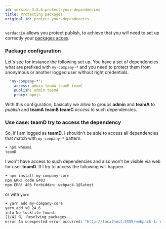 ```yaml
---
id: version-3.8.6-protect-your-dependencies
title: Protecting packages
original_id: protect-your-dependencies
---
```


`verdaccio` allows you protect publish, to achieve that you will need to set up correctly your [packages acces](packages).

### Package configuration

Let's see for instance the following set up. You have a set of dependencies what are prefixed with `my-company-*` and you need to protect them from anonymous or another logged user without right credentials.

```yaml
  'my-company-*':
    access: admin teamA teamB teamC
    publish: admin teamA
    proxy: npmjs
```

With this configuration, basically we allow to groups **admin** and **teamA** to *publish* and **teamA**   **teamB** **teamC** *access* to such dependencies.

### Use case: teamD try to access the dependency

So, if I am logged as **teamD**. I shouldn't be able to access all dependencies that match with `my-company-*` pattern.

```bash
➜ npm whoami
teamD
```
I won't have access to such dependencies and also won't be visible via web for user **teamD**. If I try to access the following will happen.

```bash
➜ npm install my-company-core
npm ERR! code E403
npm ERR! 403 Forbidden: webpack-1@latest
```
or with `yarn`

```bash
➜ yarn add my-company-core
yarn add v0.24.6
info No lockfile found.
[1/4] 🔍  Resolving packages...
error An unexpected error occurred: "http://localhost:5555/webpack-1: unregistered users are not allowed to access package my-company-core".
```
